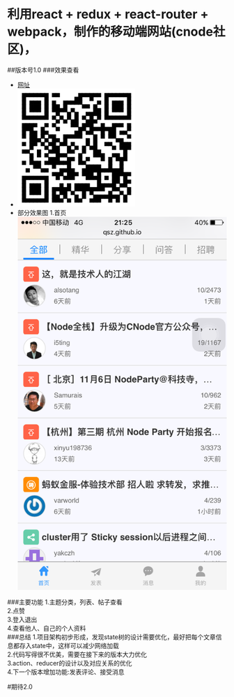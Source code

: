 利用react + redux + react-router + webpack，制作的移动端网站(cnode社区)，
====  

##版本号1.0
###效果查看
* [网址](https://qsz.github.io/node-luntan/ "悬停显示") 
* ![扫描二维码](https://github.com/qsz/node-luntan/blob/gh-pages/photo/QQ%E5%9B%BE%E7%89%8720161030223340.png) 
* 部分效果图
1.首页 ![](https://github.com/qsz/node-luntan/blob/gh-pages/photo/home.PNG)  


###主要功能
1.主题分类，列表、帖子查看<br>
2.点赞<br>
3.登入退出<br>
4.查看他人、自己的个人资料<br>
###总结
1.项目架构初步形成，发现state树的设计需要优化，最好把每个文章信息都存入state中，这样可以减少网络加载<br>
2.代码写得很不优美，需要在接下来的版本大力优化<br>
3.action、reducer的设计以及对应关系的优化<br>
4.下一个版本增加功能:发表评论、接受消息<br>


#期待2.0
